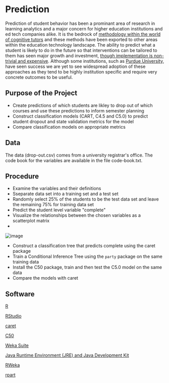 # Prediction

Prediction of student behavior has been a prominant area of research in learning analytics and a major concern for higher education institutions and ed tech companies alike. It is the bedrock of [methodology within the world of cognitive tutors](https://solaresearch.org/hla-17/hla17-chapter5/) and these methods have been exported to other areas within the education technology landscape. The ability to predict what a student is likely to do in the future so that interventions can be tailored to them has seen major growth and investment, [though implementation is non-trivial and expensive](https://www.newamerica.org/education-policy/policy-papers/promise-and-peril-predictive-analytics-higher-education/). Although some institutions, such as [Purdue University](https://www.itap.purdue.edu/learning/tools/forecast.html), have seen success we are yet to see widespread adoption of these approaches as they tend to be highly institution specific and require very concrete outcomes to be useful. 

## Purpose of the Project
* Create predictions of which students are likley to drop out of which courses and use these predictions to inform semester planning
* Construct classification models (CART, C4.5 and C5.0) to predict student dropout and state validation metrics for the model
* Compare classification models on appropriate metrics

## Data

The data (drop-out.csv) comes from a university registrar's office. The code book for the variables are available in the file code-book.txt.

## Procedure

* Examine the variables and their definitions
* Sseparate  data set into a training set and a test set
* Randomly select 25% of the students to be the test data set and leave the remaining 75% for training data set
* Predict the student level variable "complete"
* Visualize the relationships between the chosen variables as a scatterplot matrix
* 
![image](https://user-images.githubusercontent.com/70524046/121271258-4cd87780-c891-11eb-9a19-feaeb39f0b46.png)

* Construct a classification tree that predicts complete using the caret package
* Train a Conditional Inference Tree using the `party` package on the same training data
* Install the C50 package, train and then test the C5.0 model on the same data
* Compare the models with caret

## Software

[R](https://www.r-project.org/)

[RStudio](https://www.rstudio.com/)

[caret](https://topepo.github.io/caret/train-models-by-tag.html)

[C50](https://topepo.github.io/C5.0/)

[Weka Suite](https://www.cs.waikato.ac.nz/~ml/weka/)

[Java Runtime Environment (JRE) and Java Development Kit](http://www.oracle.com/technetwork/java/javase/downloads/jre9-downloads-3848532.html)

[RWeka](https://cran.r-project.org/web/packages/RWeka/index.html)

[rpart](https://cran.r-project.org/web/packages/rpart/rpart.pdf)
